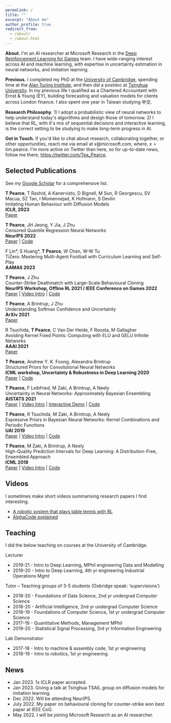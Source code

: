 ```yaml
---
permalink: /
title: ""
excerpt: "About me"
author_profile: true
redirect_from: 
  - /about/
  - /about.html
---
```


<!-- ## About ## -->
__About.__ I'm an AI researcher at Microsoft Research in the [Deep Reinforcement Learning for Games](https://www.microsoft.com/en-us/research/group/deep-reinforcement-learning/) team. I have wide-ranging interest across AI and machine learning, with expertise in uncertainty estimation in neural networks, and imitation learning.

<!-- having worked on  uncertainty estimation in neural networks, Bayesian deep learning, survival analysis, behavioural cloning for video games, the exploration/exploitation dilemma, and algorithmic music composition. -->



<!-- In general my research follows two philosophies; 1) Analysing and designing neural networks from a probabilistic view o -->

<!-- and am particularly drawn to the probabilistic view of learning with neural networks, and building RL agents. -->

__Previous.__ I completed my PhD at the [University of Cambridge](https://www.ifm.eng.cam.ac.uk/research/manufacturing-analytics/), spending time at the [Alan Turing Institute](https://www.turing.ac.uk/), and then did a postdoc at [Tsinghua University](https://ml.cs.tsinghua.edu.cn/). In my previous life I qualified as a Chartered Accountant with Ernst & Young (EY), building forecasting and valuation models for clients across London finance. I also spent one year in Taiwan studying 中文.

__Research Philosophy.__ 1) I adopt a probabilistic view of neural networks to help understand today's algorithms and design those of tomorrow. 2) I believe that RL, with it's mix of sequential decisions and interactive learning, is the correct setting to be studying to make long-term progress in AI.

__Get in Touch.__ If you'd like to chat about research, collaborating together, or other opportunities, reach me via email at $x$@microsoft.com, where, $x=\text{tim.pearce}$. I'm more active on Twitter than here, so for up-to-date news, follow me there, https://twitter.com/Tea_Pearce.

<!-- where my research explored how to get better uncertainty estimates from deep neural networks. I continued to explore this in my Postdoc at [Tsinghua University](https://ml.cs.tsinghua.edu.cn/), where I also began building behavioural  -->

<!-- In particular focusing on ensembling methods, and priors in Bayesian neural networks.  -->

<!-- I'm a 4th year engineering PhD at the University of Cambridge, having spent time at the [Alan Turing Institute](https://en.wikipedia.org/wiki/Alan_Turing_Institute).  -->

<!-- I completed an internship in reinforcement learning at [PROWLER.io/Secondmind](https://www.secondmind.ai/) and in causal ML at [FDL](https://frontierdevelopmentlab.org/) (NASA research accelerator). -->



## Selected Publications ## 

See my [Google Scholar](https://scholar.google.co.uk/citations?hl=en&user=09k1kdQAAAAJ&view_op=list_works&sortby=pubdate) for a comprehensive list.  

__T Pearce__, T Rashid, A Kanervisto, D Bignell, M Sun, R Georgescu, SV Macua, SZ Tan, I Momennejad, K Hofmann, S Devlin  
Imitating Human Behaviour with Diffusion Models  
__ICLR, 2023__  
[Paper](https://arxiv.org/abs/2301.10677)

__T Pearce__, JH Jeong, Y Jia, J Zhu  
Censored Quantile Regression Neural Networks  
__NeurIPS 2022__  
[Paper](https://arxiv.org/abs/2205.13496)  | [Code](https://github.com/TeaPearce/Censored_Quantile_Regression_NN)

F Lin*, S Huang*, __T Pearce__, W Chen, W-W Tu  
TiZero: Mastering Multi-Agent Football with Curriculum Learning and Self-Play  
__AAMAS 2023__

__T Pearce__, J Zhu  
Counter-Strike Deathmatch with Large-Scale Behavioural Cloning  
__NeurIPS Workshop, Offline RL 2021 / IEEE Conference on Games 2022__  
[Paper](https://arxiv.org/abs/2104.04258) | [Video Intro](https://youtu.be/rnz3lmfSHv0) | [Code](https://github.com/TeaPearce/Counter-Strike_Behavioural_Cloning)

__T Pearce__, A Brintrup, J Zhu  
Understanding Softmax Confidence and Uncertainty   
__ArXiv 2021__  
[Paper](https://arxiv.org/abs/1810.05546) 

R Tsuchida, __T Pearce__, C Van Der Heide, F Roosta, M Gallagher  
Avoiding Kernel Fixed Points: Computing with ELU and GELU Infinite Networks  
__AAAI 2021__  
[Paper](https://arxiv.org/abs/2002.08517)  

__T Pearce__, Andrew Y. K. Foong, Alexandra Brintrup  
Structured Priors for Convolutional Neural Networks  
__ICML workshop, Uncertainty & Robustness in Deep Learning 2020__  
[Paper](https://arxiv.org/abs/2007.14235)  | [Code](https://github.com/TeaPearce/Struct_Weight_Priors_CNNs)

__T Pearce__, F Leibfried, M Zaki, A Brintrup, A Neely  
Uncertainty in Neural Networks: Approximately Bayesian Ensembling  
__AISTATS 2021__  
[Paper](https://arxiv.org/abs/1810.05546) | [Video Intro](https://youtu.be/eBKqvgecRjc) | [Interactive Demo](https://teapearce.github.io/portfolio/)  | [Code](https://github.com/TeaPearce/Bayesian_NN_Ensembles)

__T Pearce__, R Tsuchida, M Zaki, A Brintrup, A Neely  
Expressive Priors in Bayesian Neural Networks: Kernel Combinations and Periodic Functions  
__UAI 2019__  
[Paper](https://arxiv.org/abs/1905.06076) | [Video Intro](https://youtu.be/D5pfY12BuyA)  | [Code](https://github.com/TeaPearce/Expressive_Priors_in_BNNs)

__T Pearce__, M Zaki, A Brintrup, A Neely  
High-Quality Prediction Intervals for Deep Learning: A Distribution-Free, Ensembled Approach   
__ICML 2018__  
[Paper](https://arxiv.org/abs/1802.07167) | [Video Intro](https://crossminds.ai/video/high-quality-prediction-intervals-for-deep-learning-a-distribution-free-ensembled-approach-6064c11294c854625bdac99b/)  | [Code](https://github.com/TeaPearce/Deep_Learning_Prediction_Intervals)


## Videos ##

I sometimes make short videos summarising research papers I find interesting.

* [A robotic system that plays table tennis with RL](https://youtu.be/ktkbxWcYiF8)  
* [AlphaCode explained](https://youtu.be/YjsoN5aJChA)  


## Teaching ##

I did the below teaching on courses at the University of Cambridge. 

Lecturer  
* 2019-21 	- Intro to Deep Learning, 		      	MPhil engineering Data and Modelling
*	2019-20 	- Intro to Deep Learning, 		      	4th yr engineering Industrial Operations Mgmt

Tutor – Teaching groups of 3-5 students (Oxbridge speak: ‘supervisions’)  
*	2018-20 	- Foundations of Data Science, 	      	2nd yr undergrad Computer Science
*	2018-20 	- Artificial Intelligence, 		      	2nd yr undergrad Computer Science
*	2018-19 	- Foundations of Computer Science,   	1st yr undergrad Computer Science
*	2017-19	- Quantitative Methods, 			Management MPhil
*	2019-20 	- Statistical Signal Processing, 	       	3rd yr Information Engineering

Lab Demonstrator  
*	2017-18 	- Intro to machine & assembly code, 	1st yr engineering
*	2018-19 	- Intro to robotics,				1st yr engineering

<!-- ## Supervising ## -->
<!-- Master’s Thesis -->
<!-- *	2018-19, David Ratiney, Uncertainty in Neural Networks: Application to supply chain forecasting -->

## News ##

- Jan 2023. 1x ICLR paper accepted.
- Jan 2023. Giving a talk at Tsinghua TSAIL group on diffusion models for imitation learning.
- Dec 2022. Will be attending NeurIPS.
- July 2022. My paper on behavioural cloning for counter-strike won best paper at IEEE CoG.
- May 2022. I will be joining Microsoft Research as an AI researcher.


